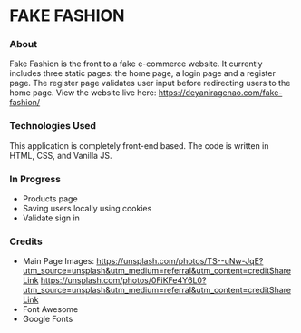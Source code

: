 # FAKE FASHION
### About
Fake Fashion is the front to a fake e-commerce website. It currently includes three static pages: the home page, a login page and a register page. The register page validates user input before redirecting users to the home page. 
View the website live here: https://deyaniragenao.com/fake-fashion/ 

### Technologies Used
This application is completely front-end based. The code is written in HTML, CSS, and Vanilla JS. 

### In Progress
- Products page 
- Saving users locally using cookies
- Validate sign in

### Credits 
- Main Page Images: 
https://unsplash.com/photos/TS--uNw-JqE?utm_source=unsplash&utm_medium=referral&utm_content=creditShareLink
https://unsplash.com/photos/0FiKFe4Y6L0?utm_source=unsplash&utm_medium=referral&utm_content=creditShareLink
- Font Awesome
- Google Fonts 
